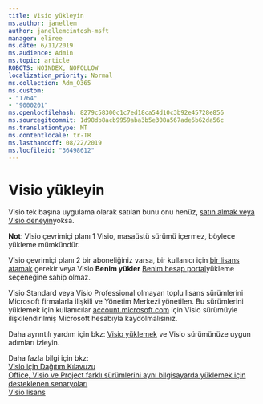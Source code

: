 ```yaml
---
title: Visio yükleyin
ms.author: janellem
author: janellemcintosh-msft
manager: eliree
ms.date: 6/11/2019
ms.audience: Admin
ms.topic: article
ROBOTS: NOINDEX, NOFOLLOW
localization_priority: Normal
ms.collection: Adm_O365
ms.custom:
- "1764"
- "9000201"
ms.openlocfilehash: 8279c58300c1c7ed18ca54d10c3b92e45728e856
ms.sourcegitcommit: 1d98db8acb9959aba3b5e308a567ade6b62da56c
ms.translationtype: MT
ms.contentlocale: tr-TR
ms.lasthandoff: 08/22/2019
ms.locfileid: "36498612"
---
```

# <a name="install-visio"></a>Visio yükleyin

Visio tek başına uygulama olarak satılan bunu onu henüz, [satın almak veya Visio deneyin](https://products.office.com/visio)yoksa. 

**Not**: Visio çevrimiçi planı 1 Visio, masaüstü sürümü içermez, böylece yükleme mümkündür.

Visio çevrimiçi planı 2 bir aboneliğiniz varsa, bir kullanıcı için [bir lisans atamak](https://docs.microsoft.com/office365/admin/subscriptions-and-billing/assign-licenses-to-users?wt.mc_id=OfficeAdm_ClientDIA_Alchemy1764) gerekir veya Visio **Benim yükler** [Benim hesap portal](https://portal.office.com/account#installs)yükleme seçeneğine sahip olmaz. 

Visio Standard veya Visio Professional olmayan toplu lisans sürümlerini Microsoft firmalarla ilişkili ve Yönetim Merkezi yönetilen. Bu sürümlerini yüklemek için kullanıcılar [account.microsoft.com](https://account.microsoft.com) için Visio sürümüyle ilişkilendirilmiş Microsoft hesabıyla kaydolmalısınız.

Daha ayrıntılı yardım için bkz: [Visio yüklemek](https://support.office.com/article/f98f21e3-aa02-4827-9167-ddab5b025710?wt.mc_id=OfficeAdm_ClientDIA_Alchemy1764) ve Visio sürümünüze uygun adımları izleyin.

Daha fazla bilgi için bkz:<br>
[Visio için Dağıtım Kılavuzu](https://docs.microsoft.com/deployoffice/deployment-guide-for-visio)<br>
[Office, Visio ve Project farklı sürümlerini aynı bilgisayarda yüklemek için desteklenen senaryoları](https://docs.microsoft.com/deployoffice/install-different-office-visio-and-project-versions-on-the-same-computer)<br>
[Visio lisans](https://products.office.com/visio/microsoft-visio-volume-licensing-visio-for-multiple-users)